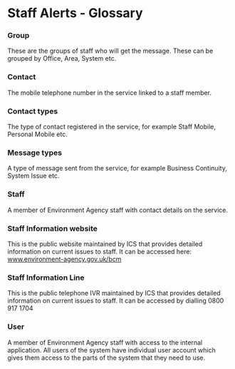 # Staff Alerts - Glossary

### Group
These are the groups of staff who will get the message. These can be grouped by Office, Area, System etc. 

### Contact 
The mobile telephone number in the service linked to a staff member.

### Contact types
The type of contact registered in the service, for example Staff Mobile, Personal Mobile etc.

### Message types
A type of message sent from the service, for example Business Continuity, System Issue etc.

### Staff
A member of Environment Agency staff with contact details on the service. 

### Staff Information website
This is the public website maintained by ICS that provides detailed information on current issues to staff. It can be accessed here: www.environment-agency.gov.uk/bcm

### Staff Information Line
This is the public telephone IVR maintained by ICS that provides detailed information on current issues to staff. It can be accessed by dialling 0800 917 1704

### User
A member of Environment Agency staff with access to the internal application. All users of the system have individual user account which gives them access to the parts of the system that they need to use.

